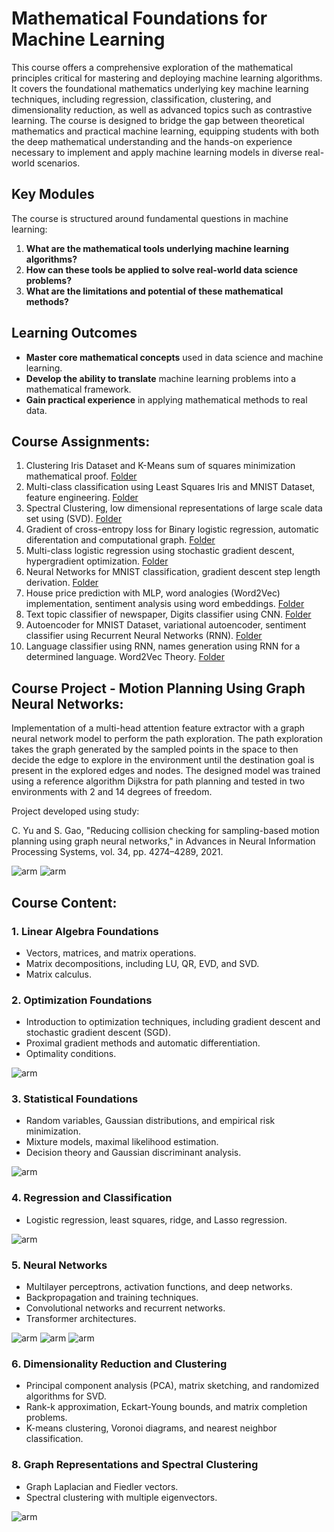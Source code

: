 # Mathematical Foundations for Machine Learning

This course offers a comprehensive exploration of the mathematical principles critical for mastering and deploying machine learning algorithms. It covers the foundational mathematics underlying key machine learning techniques, including regression, classification, clustering, and dimensionality reduction, as well as advanced topics such as contrastive learning. The course is designed to bridge the gap between theoretical mathematics and practical machine learning, equipping students with both the deep mathematical understanding and the hands-on experience necessary to implement and apply machine learning models in diverse real-world scenarios.

## Key Modules

The course is structured around fundamental questions in machine learning:

1. **What are the mathematical tools underlying machine learning algorithms?**
2. **How can these tools be applied to solve real-world data science problems?**
3. **What are the limitations and potential of these mathematical methods?**

## Learning Outcomes

- **Master core mathematical concepts** used in data science and machine learning.
- **Develop the ability to translate** machine learning problems into a mathematical framework.
- **Gain practical experience** in applying mathematical methods to real data.

## Course Assignments:

1. Clustering Iris Dataset and K-Means sum of squares minimization mathematical proof. [Folder](assignments/1_Clustering)
2. Multi-class classification using Least Squares Iris and MNIST Dataset, feature engineering. [Folder](assignments/2_LeastSquares)
3. Spectral Clustering, low dimensional representations of large scale data set using (SVD). [Folder](assignments/3_SVD_SpectralClustering)
4. Gradient of cross-entropy loss for Binary logistic regression, automatic diferentation and computational graph. [Folder](assignments/4_AutomaticDifferentiation_gradient)
5. Multi-class logistic regression using stochastic gradient descent, hypergradient optimization. [Folder](assignments/5_LogisticRegression_SGD)
6. Neural Networks for MNIST classification, gradient descent step length derivation. [Folder](assignments/6_NeuralNetwork_Classifier)
7. House price prediction with MLP, word analogies (Word2Vec) implementation, sentiment analysis using word embeddings. [Folder](assignments/7_Word2Vec_SentimentAnalyzis)
8. Text topic classifier of newspaper, Digits classifier using CNN. [Folder](assignments/8_TextClassifier_CNN)
9. Autoencoder for MNIST Dataset, variational autoencoder, sentiment classifier using Recurrent Neural Networks (RNN). [Folder](assignments/9_Autoencoder_RNN)
10. Language classifier using RNN, names generation using RNN for a determined language. Word2Vec Theory. [Folder](assignments/10_RNN_Word2Vec)

## Course Project - Motion Planning Using Graph Neural Networks:

Implementation of a multi-head attention feature extractor with a graph neural network model to perform the path exploration. The path exploration takes the graph generated by the sampled points in the space to then decide the edge to explore in the environment until the destination goal is present in the explored edges and nodes. The designed model was trained using a reference algorithm Dijkstra for path planning and tested in two environments with 2 and 14 degrees of freedom. 

Project developed using study: 

C. Yu and S. Gao, "Reducing collision checking for sampling-based motion planning
using graph neural networks," in Advances in Neural Information Processing
Systems, vol. 34, pp. 4274–4289, 2021.

![arm](assets/project1.png)
![arm](assets/project2.png)

## Course Content:

### 1. Linear Algebra Foundations
- Vectors, matrices, and matrix operations.
- Matrix decompositions, including LU, QR, EVD, and SVD.
- Matrix calculus.

### 2. Optimization Foundations
- Introduction to optimization techniques, including gradient descent and stochastic gradient descent (SGD).
- Proximal gradient methods and automatic differentiation.
- Optimality conditions.

![arm](assets/optimization.png)

### 3. Statistical Foundations
- Random variables, Gaussian distributions, and empirical risk minimization.
- Mixture models, maximal likelihood estimation.
- Decision theory and Gaussian discriminant analysis.

![arm](assets/kernel.png)

### 4. Regression and Classification
- Logistic regression, least squares, ridge, and Lasso regression.

![arm](assets/regression.png)

### 5. Neural Networks
- Multilayer perceptrons, activation functions, and deep networks.
- Backpropagation and training techniques.
- Convolutional networks and recurrent networks.
- Transformer architectures.

![arm](assets/NN.png)
![arm](assets/transformer.png)
![arm](assets/transformer2.png)

### 6. Dimensionality Reduction and Clustering
- Principal component analysis (PCA), matrix sketching, and randomized algorithms for SVD.
- Rank-k approximation, Eckart-Young bounds, and matrix completion problems.
- K-means clustering, Voronoi diagrams, and nearest neighbor classification.


### 8. Graph Representations and Spectral Clustering
- Graph Laplacian and Fiedler vectors.
- Spectral clustering with multiple eigenvectors.

![arm](assets/clustering.png)